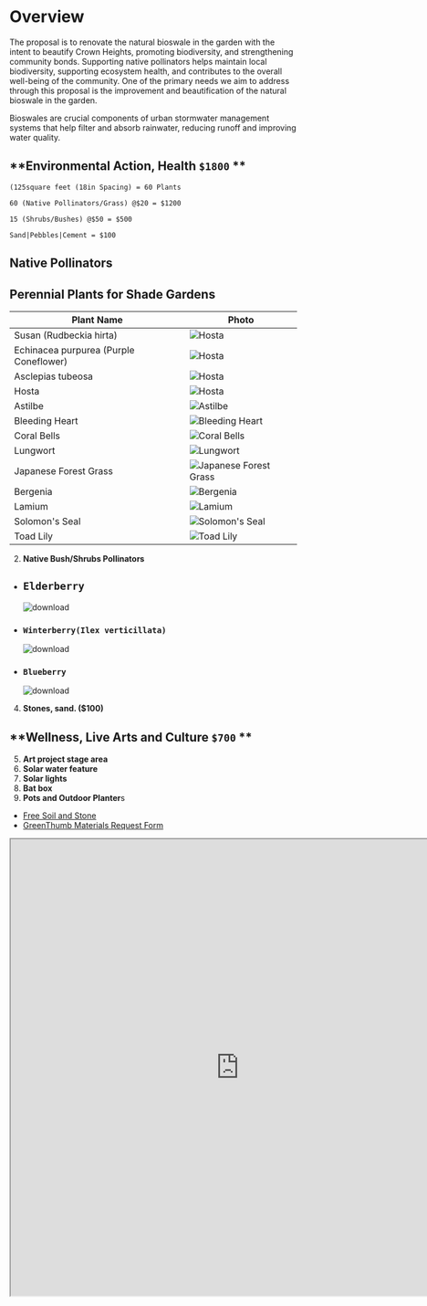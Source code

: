 
# Overview

The proposal is to renovate the natural bioswale in the garden with the intent to beautify Crown Heights, promoting biodiversity, and strengthening community bonds. Supporting native pollinators helps maintain local biodiversity, supporting ecosystem health, and contributes to the overall well-being of the community. One of the primary needs we aim to address through this proposal is the improvement and beautification of the natural bioswale in the garden. 

Bioswales are crucial components of urban stormwater management systems that help filter and absorb rainwater, reducing runoff and improving water quality. 

## **Environmental Action, Health `$1800` **
```
(125square feet (18in Spacing) = 60 Plants
```

```
60 (Native Pollinators/Grass) @$20 = $1200
```

```
15 (Shrubs/Bushes) @$50 = $500
```

```
Sand|Pebbles|Cement = $100
```

## **Native Pollinators**
<h2>Perennial Plants for Shade Gardens</h2>
<table>
  <thead>
    <tr>
      <th>Plant Name</th>
      <th>Photo </th>
    </tr>
  </thead>
  <tbody>
    <tr>
      <td>Susan (Rudbeckia hirta)</td>
      <td>
        <img src="https://github.com/WLS-Community-Garden-Green-Fund-2023/green-fund-walt-l-shamel-community-garden2023.github.io/assets/22154417/a4c89600-1bda-4c65-8fbf-674c3a26b296" alt="Hosta" />
      </td>
    </tr>
    <tr>
      <td>Echinacea purpurea (Purple Coneflower)</td>
      <td>
        <img src="https://github.com/WLS-Community-Garden-Green-Fund-2023/green-fund-walt-l-shamel-community-garden2023.github.io/assets/22154417/a41aa48c-19d7-48ed-932d-5b27da2a5654" alt="Hosta"/>
      </td>
    </tr>
    <tr>
      <td>Asclepias tubeosa</td>
      <td>
        <img src="https://github.com/WLS-Community-Garden-Green-Fund-2023/green-fund-walt-l-shamel-community-garden2023.github.io/assets/22154417/df3d9fa0-f5c3-4fcd-9bd3-f12daac90e46d" alt="Hosta"/>
      </td>
    </tr>
    <tr>
      <td>Hosta</td>
      <td>
        <img src="https://github.com/WLS-Community-Garden-Green-Fund-2023/green-fund-walt-l-shamel-community-garden2023.github.io/assets/22154417/8f19948d-efd9-4639-b207-d86ff941b7fd" alt="Hosta"/>
      </td>
    </tr>
    <tr>
      <td>Astilbe</td>
      <td>
        <img src="https://github.com/WLS-Community-Garden-Green-Fund-2023/green-fund-walt-l-shamel-community-garden2023.github.io/assets/22154417/242fd8b1-484d-4b8a-af09-2f3ff56428a4" alt="Astilbe"/>
      </td>
    </tr>
    <tr>
      <td>Bleeding Heart</td>
      <td>
        <img src="https://github.com/WLS-Community-Garden-Green-Fund-2023/green-fund-walt-l-shamel-community-garden2023.github.io/assets/22154417/3ada3baf-d2cd-490e-a5af-8d73ae203470" alt="Bleeding Heart"/>
      </td>
    </tr>
    <tr>
      <td>Coral Bells</td>
      <td>
        <img src="https://github.com/WLS-Community-Garden-Green-Fund-2023/green-fund-walt-l-shamel-community-garden2023.github.io/assets/22154417/6351bbde-d42b-4d7d-949e-f0dcfc649aa6" alt="Coral Bells"/>
      </td>
    </tr>
    <tr>
      <td>Lungwort</td>
      <td>
        <img src="https://github.com/WLS-Community-Garden-Green-Fund-2023/green-fund-walt-l-shamel-community-garden2023.github.io/assets/22154417/aad12e91-c3e8-47a1-b74d-25c50441338d" alt="Lungwort"/>
      </td>
    </tr>
    <tr>
      <td>Japanese Forest Grass</td>
      <td>
        <img src="https://github.com/WLS-Community-Garden-Green-Fund-2023/green-fund-walt-l-shamel-community-garden2023.github.io/assets/22154417/5085a073-43a6-4c27-a66b-cda6e9551597" alt="Japanese Forest Grass"/>
      </td>
    </tr>
    <tr>
      <td>Bergenia</td>
      <td>
        <img src="https://github.com/WLS-Community-Garden-Green-Fund-2023/green-fund-walt-l-shamel-community-garden2023.github.io/assets/22154417/6eb8558d-6582-44a2-8170-a223af2a3fa6" alt="Bergenia"/>
      </td>
    </tr>
    <tr>
      <td>Lamium</td>
      <td>
        <img src="https://github.com/WLS-Community-Garden-Green-Fund-2023/green-fund-walt-l-shamel-community-garden2023.github.io/assets/22154417/67346be5-ab47-4876-807d-7862f6387357" alt="Lamium"/>
      </td>
    </tr>
    <tr>
      <td>Solomon's Seal</td>
      <td>
        <img src="https://github.com/WLS-Community-Garden-Green-Fund-2023/green-fund-walt-l-shamel-community-garden2023.github.io/assets/22154417/ec3a1448-dc78-4a3e-b803-ad999192a4bd" alt="Solomon's Seal"/>
      </td>
    </tr>
    <tr>
      <td>Toad Lily</td>
      <td>
        <img src="https://github.com/WLS-Community-Garden-Green-Fund-2023/green-fund-walt-l-shamel-community-garden2023.github.io/assets/22154417/0178464c-dd92-4803-a928-8f95db47d786" alt="Toad Lily"/>
      </td>
    </tr>
  </tbody>
</table>


2. **Native Bush/Shrubs Pollinators**
  - ## `Elderberry`
    ![download](https://github.com/WLS-Community-Garden-Green-Fund-2023/green-fund-walt-l-shamel-community-garden2023.github.io/assets/22154417/1e444ab3-9fba-405a-aeaa-a7d97bd6a8ff)
- ### `Winterberry(Ilex verticillata)`
  ![download](https://github.com/WLS-Community-Garden-Green-Fund-2023/green-fund-walt-l-shamel-community-garden2023.github.io/assets/22154417/d7ec23e1-a761-480d-b6ef-6a72049623dd)
- ### `Blueberry`
  ![download](https://github.com/WLS-Community-Garden-Green-Fund-2023/green-fund-walt-l-shamel-community-garden2023.github.io/assets/22154417/5950ce50-3cff-486c-870a-55c412841cb9)


4. **Stones, sand. ($100)**

## **Wellness, Live Arts and Culture `$700` **

5. **Art project stage area**
6. **Solar water feature** 
7. **Solar lights**
8. **Bat box** 
9. **Pots and Outdoor Planter**s
  - [Free Soil and Stone](https://www.nyc.gov/site/oer/safe-land/clean-soil-request.page)
  - [GreenThumb Materials Request Form](https://forms.office.com/pages/responsepage.aspx?id=x2_1MoFfIk6pWxXaZlE777vIgzjC_gFHh0eUoNhEMEdURjRHS1NTWkI1R1FMU1A1RUdTMk8zTzc0UiQlQCN0PWcu&web=1&wdLOR=c200F2626-A017-4E11-B359-51D209B0DE43)

<div>
  <iframe id="inlineFrameExample"
      title="Inline Frame Example"
      width="800"
      height="800"
      src="https://app.sketchup.com/share/tc/northAmerica/L4YbvX11ABA?stoken=YJ_EdnWwp9Nfq3Na-boA3vhL1m1YJ05OEPx5vuN_ahtYmBbIA-eKFN81QieEgJRN&source=web">
  </iframe>
</div>


